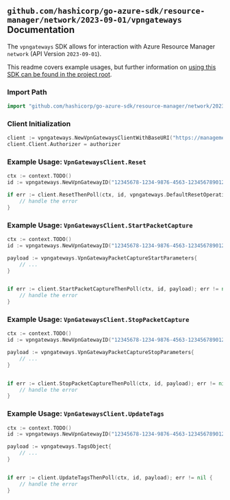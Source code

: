 
## `github.com/hashicorp/go-azure-sdk/resource-manager/network/2023-09-01/vpngateways` Documentation

The `vpngateways` SDK allows for interaction with Azure Resource Manager `network` (API Version `2023-09-01`).

This readme covers example usages, but further information on [using this SDK can be found in the project root](https://github.com/hashicorp/go-azure-sdk/tree/main/docs).

### Import Path

```go
import "github.com/hashicorp/go-azure-sdk/resource-manager/network/2023-09-01/vpngateways"
```


### Client Initialization

```go
client := vpngateways.NewVpnGatewaysClientWithBaseURI("https://management.azure.com")
client.Client.Authorizer = authorizer
```


### Example Usage: `VpnGatewaysClient.Reset`

```go
ctx := context.TODO()
id := vpngateways.NewVpnGatewayID("12345678-1234-9876-4563-123456789012", "example-resource-group", "gatewayName")

if err := client.ResetThenPoll(ctx, id, vpngateways.DefaultResetOperationOptions()); err != nil {
	// handle the error
}
```


### Example Usage: `VpnGatewaysClient.StartPacketCapture`

```go
ctx := context.TODO()
id := vpngateways.NewVpnGatewayID("12345678-1234-9876-4563-123456789012", "example-resource-group", "gatewayName")

payload := vpngateways.VpnGatewayPacketCaptureStartParameters{
	// ...
}


if err := client.StartPacketCaptureThenPoll(ctx, id, payload); err != nil {
	// handle the error
}
```


### Example Usage: `VpnGatewaysClient.StopPacketCapture`

```go
ctx := context.TODO()
id := vpngateways.NewVpnGatewayID("12345678-1234-9876-4563-123456789012", "example-resource-group", "gatewayName")

payload := vpngateways.VpnGatewayPacketCaptureStopParameters{
	// ...
}


if err := client.StopPacketCaptureThenPoll(ctx, id, payload); err != nil {
	// handle the error
}
```


### Example Usage: `VpnGatewaysClient.UpdateTags`

```go
ctx := context.TODO()
id := vpngateways.NewVpnGatewayID("12345678-1234-9876-4563-123456789012", "example-resource-group", "gatewayName")

payload := vpngateways.TagsObject{
	// ...
}


if err := client.UpdateTagsThenPoll(ctx, id, payload); err != nil {
	// handle the error
}
```
